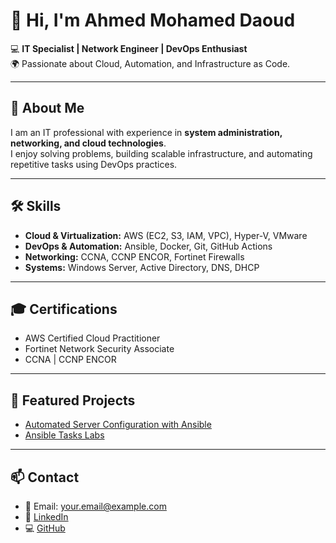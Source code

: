 # 👋 Hi, I'm Ahmed Mohamed Daoud  

💻 **IT Specialist | Network Engineer | DevOps Enthusiast**  
🌍 Passionate about Cloud, Automation, and Infrastructure as Code.  

---

## 📌 About Me
I am an IT professional with experience in **system administration, networking, and cloud technologies**.  
I enjoy solving problems, building scalable infrastructure, and automating repetitive tasks using DevOps practices.  

---

## 🛠️ Skills
- **Cloud & Virtualization:** AWS (EC2, S3, IAM, VPC), Hyper-V, VMware  
- **DevOps & Automation:** Ansible, Docker, Git, GitHub Actions  
- **Networking:** CCNA, CCNP ENCOR, Fortinet Firewalls  
- **Systems:** Windows Server, Active Directory, DNS, DHCP  

---

## 🎓 Certifications
- AWS Certified Cloud Practitioner  
- Fortinet Network Security Associate  
- CCNA | CCNP ENCOR  

---

## 📂 Featured Projects
- [Automated Server Configuration with Ansible](https://github.com/AMD971126/Automated-Server-Configuration-with-Ansible)  
- [Ansible Tasks Labs](https://github.com/AMD971126/ansible-tasks-labs)  

---

## 📫 Contact
- 📧 Email: your.email@example.com  
- 🔗 [LinkedIn](https://www.linkedin.com/)  
- 💻 [GitHub](https://github.com/AhmedMoDaoud)  

